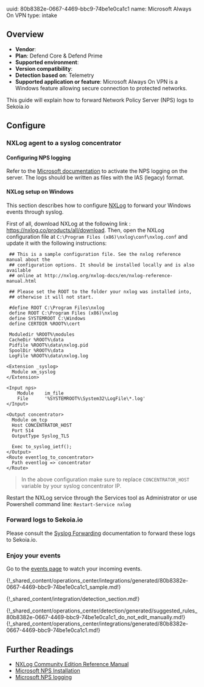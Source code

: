 uuid: 80b8382e-0667-4469-bbc9-74be1e0ca1c1
name: Microsoft Always On VPN
type: intake

## Overview
- **Vendor**:
- **Plan**: Defend Core & Defend Prime
- **Supported environment**:
- **Version compatibility**:
- **Detection based on**: Telemetry
- **Supported application or feature**:
Microsoft Always On VPN is a Windows feature allowing secure connection to protected networks.

This guide will explain how to forward Network Policy Server (NPS) logs to Sekoia.io



## Configure

### NXLog agent to a syslog concentrator

#### Configuring NPS logging

Refer to the [Microsoft documentation](https://learn.microsoft.com/en-us/windows-server/networking/technologies/nps/nps-accounting-configure#configure-nps-log-file-properties) to activate the NPS logging on the server. The logs should be written as files with the IAS (legacy) format.

#### NXLog setup on Windows
This section describes how to configure [NXLog](https://nxlog.co/) to forward your Windows events through syslog.

First of all, download NXLog at the following link : https://nxlog.co/products/all/download. Then, open the NXLog configuration file at `C:\Program Files (x86)\nxlog\conf\nxlog.conf` and update it with the following instructions:
```
 ## This is a sample configuration file. See the nxlog reference manual about the
 ## configuration options. It should be installed locally and is also available
 ## online at http://nxlog.org/nxlog-docs/en/nxlog-reference-manual.html

 ## Please set the ROOT to the folder your nxlog was installed into,
 ## otherwise it will not start.

 #define ROOT C:\Program Files\nxlog
 define ROOT C:\Program Files (x86)\nxlog
 define SYSTEMROOT C:\Windows
 define CERTDIR %ROOT%\cert

 Moduledir %ROOT%\modules
 CacheDir %ROOT%\data
 Pidfile %ROOT%\data\nxlog.pid
 SpoolDir %ROOT%\data
 LogFile %ROOT%\data\nxlog.log

<Extension _syslog>
  Module xm_syslog
</Extension>

<Input nps>
    Module    im_file
    File      '%SYSTEMROOT%\System32\LogFile\*.log'
</Input>

<Output concentrator>
  Module om_tcp
  Host CONCENTRATOR_HOST
  Port 514
  OutputType Syslog_TLS

  Exec to_syslog_ietf();
</Output>
<Route eventlog_to_concentrator>
  Path eventlog => concentrator
</Route>
```

> In the above configuration make sure to replace `CONCENTRATOR_HOST` variable by your syslog concentrator IP.

Restart the NXLog service through the Services tool as Administrator or use Powershell command line: `Restart-Service nxlog`

### Forward logs to Sekoia.io

Please consult the [Syslog Forwarding](../../../ingestion_methods/sekoiaio_forwarder/) documentation to forward these logs to Sekoia.io.

### Enjoy your events
Go to the [events page](https://app.sekoia.io/operations/events) to watch your incoming events.


{!_shared_content/operations_center/integrations/generated/80b8382e-0667-4469-bbc9-74be1e0ca1c1_sample.md!}


{!_shared_content/integration/detection_section.md!}

{!_shared_content/operations_center/detection/generated/suggested_rules_80b8382e-0667-4469-bbc9-74be1e0ca1c1_do_not_edit_manually.md!}
{!_shared_content/operations_center/integrations/generated/80b8382e-0667-4469-bbc9-74be1e0ca1c1.md!}

## Further Readings
- [NXLog Community Edition Reference Manual](https://nxlog.co/docs/nxlog-ce/nxlog-reference-manual.html)
- [Microsoft NPS Installation](https://learn.microsoft.com/en-us/windows-server/networking/technologies/nps/nps-accounting-configure#configure-nps-log-file-properties)
- [Microsoft NPS logging](https://learn.microsoft.com/en-us/windows-server/networking/technologies/nps/nps-accounting-configure)
